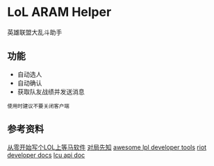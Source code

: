 # LoL ARAM Helper

英雄联盟大乱斗助手

## 功能

- 自动选人
- 自动确认
- 获取队友战绩并发送消息

``使用时建议不要关闭客户端``

## 参考资料

[从零开始写个LOL上等马软件](https://www.bilibili.com/video/BV1A34y117kh)
[对局先知](https://github.com/real-web-world/hh-lol-prophet)
[awesome lpl developer tools](https://github.com/CommunityDragon/awesome-league#developer-tools)
[riot developer docs](https://developer.riotgames.com/docs/lol)
[lcu api doc](https://lcu.vivide.re/)
